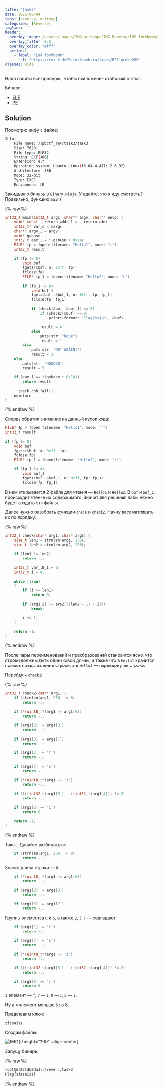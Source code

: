 ```yaml
---
title: "task3"
date: 2025-08-04
tags: [reverse, writeup]  
categories: [Reverse]
tagline: ""
header:
  overlay_image: /assets/images/IMG_writeups/IMG_Reverse/IMG_forkbomb/forkbomb_logo.webp
  overlay_filter: 0.5 
  overlay_color: "#fff"
  actions:
    - label: "Lab forkbomb"
      url: "https://rev-kids20.forkbomb.ru/tasks/RE2_groke200"
classes: wide
---
```


Надо пройти все проверки, чтобы приложение отобразило флаг.

Бинари:

- [ELF](https://rev-kids20.forkbomb.ru/files/rev/re2/task3)
- [PE](https://rev-kids20.forkbomb.ru/files/rev/re2/task3.exe)

## Solution

Посмотрю инфу о файле:

```bash                                                     
Info:
    File name: /spbctf_rev/task3/task3
    Size: 7628
    File type: ELF32
    String: ELF(386)
    Extension: elf
    Operation system: Ubuntu Linux(16.04.4,ABI: 2.6.32)
    Architecture: 386
    Mode: 32-bit
    Type: EXEC
    Endianness: LE
```

Закидываю бинарь в `Binary Ninja`. Угадайте, что я иду смотреть?) Правильно, функцию `main`)

{% raw %}
```c
int32_t main(int32_t argc, char** argv, char** envp) {
    void* const __return_addr_1 = __return_addr
    int32_t* var_c = &argc
    char** argv_1 = argv
    void* gsbase
    int32_t eax_1 = *(gsbase + 0x14)
    FILE* fp = fopen(filename: "Hello1", mode: "r")
    int32_t result
    
    if (fp != 0)
        void buf
        fgets(&buf, n: 0xff, fp)
        fclose(fp)
        FILE* fp_1 = fopen(filename: "Hello2", mode: "r")
        
        if (fp_1 != 0)
            void buf_1
            fgets(buf: &buf_1, n: 0xff, fp: fp_1)
            fclose(fp: fp_1)
            
            if (check(&buf, &buf_1) == 0)
                if (check2(&buf) == 0)
                    printf(format: "Flag{%s}\n", &buf)
                
                result = 0
            else
                puts(str: "Nope")
                result = 1
        else
            puts(str: "NOT AGAIN!")
            result = 3
    else
        puts(str: "NOOOOO")
        result = 5
    
    if (eax_1 == *(gsbase + 0x14))
        return result
    
    __stack_chk_fail()
    noreturn
}
```
{% endraw %}

Сперва обратил внимание на данный кусок кода:

```c
FILE* fp = fopen(filename: "Hello1", mode: "r")
int32_t result
    
if (fp != 0)
	void buf
    fgets(&buf, n: 0xff, fp)
    fclose(fp)
    FILE* fp_1 = fopen(filename: "Hello2", mode: "r")
        
	if (fp_1 != 0)
		void buf_1
        fgets(buf: &buf_1, n: 0xff, fp: fp_1)
        fclose(fp: fp_1)
```

В нем открывается 2 файла для чтения — `Hello1` и `Hello2`. В `buf` и `buf_1` происходит чтение их содержимого. Значит для решения лабы нужно будет создать эти файлы.

Далее нужно разобрать функции `check` и `check2`. Начну рассматривать их по порядку:

{% raw %}
```c
int32_t check(char* arg1, char* arg2) {
    size_t len1 = strnlen(arg1, 256);
    size_t len2 = strnlen(arg2, 256);
    
    if (len1 != len2)
        return -1;
    
    int32_t var_18_1 = 0;
    int32_t i = 0;
    
    while (true)
    {
        if (i >= len1)
            return 0;
        
        if (arg1[i] != arg2[((len2 - 1) - i)])
            break;
        
        i += 1;
    }
    
    return -1;
}
```
{% endraw %}

После пары переименований и преобразований становится ясно, что строки должны быть одинаковой длины, а также что в `Hello1` хранится прямое представление строки, а в `Hello2` — перевернутая строка.

Перейду к `check2`:

{% raw %}
```c
int32_t check2(char* arg1) {
    if (strnlen(arg1, 256) != 8)
        return -1;
    
    if (*(uint8_t*)arg1 != arg1[6])
        return -1;
    
    if (arg1[2] != arg1[3])
        return -1;
    
    if (arg1[3] != arg1[7])
        return -1;
    
    if (arg1[1] != 'f')
        return -1;
    
    if (arg1[7] != 's')
        return -1;
    
    if (*(uint8_t*)arg1 != 'z')
        return -1;
    
    if ((((int32_t)arg1[5]) - ((int32_t)arg1[4])) != 8)
        return -1;
    
    if (arg1[5] == 'i')
        return 0;
    
    return -1;
}
```
{% endraw %}

Такс... Давайте разбираться:

```c
    if (strnlen(arg1, 256) != 8)
        return -1;
```

Значит длина строки — `8`.

```c
    if (*(uint8_t*)arg1 != arg1[6])
        return -1;
    
    if (arg1[2] != arg1[3])
        return -1;
    
    if (arg1[3] != arg1[7])
        return -1;
```

Группы элементов `0` и `6`, а также `2`, `3`, `7` — совпадают.

```c
	if (arg1[1] != 'f')
        return -1;
    
    if (arg1[7] != 's')
        return -1;
    
    if (*(uint8_t*)arg1 != 'z')
        return -1;
        
    if ((((int32_t)arg1[5]) - ((int32_t)arg1[4])) != 8)
        return -1;

    if (arg1[5] == 'i')
        return 0;
```

`1` элемент — `f`, `7` — `s`, `0` — `z`, `5` — `i`.

Ну а `4` элемент меньше `5` на 8.

Представим ключ:

```
zfssaizs
```

Создам файлы:

![IMG](/assets/images/IMG_writeups/IMG_Reverse/IMG_forkbomb/IMG_task3/1.png){: height="200" .align-center}

Запущу бинарь:

{% raw %}
```bash
root@6a23fdb0da11:/rev# ./task3
Flag{zfssaizs}
```
{% endraw %}

